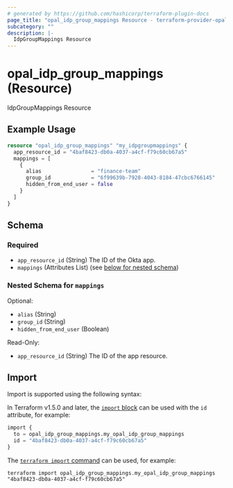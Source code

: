 ```yaml
---
# generated by https://github.com/hashicorp/terraform-plugin-docs
page_title: "opal_idp_group_mappings Resource - terraform-provider-opal"
subcategory: ""
description: |-
  IdpGroupMappings Resource
---
```


# opal_idp_group_mappings (Resource)

IdpGroupMappings Resource

## Example Usage

```terraform
resource "opal_idp_group_mappings" "my_idpgroupmappings" {
  app_resource_id = "4baf8423-db0a-4037-a4cf-f79c60cb67a5"
  mappings = [
    {
      alias                = "finance-team"
      group_id             = "6f99639b-7928-4043-8184-47cbc6766145"
      hidden_from_end_user = false
    }
  ]
}
```

<!-- schema generated by tfplugindocs -->
## Schema

### Required

- `app_resource_id` (String) The ID of the Okta app.
- `mappings` (Attributes List) (see [below for nested schema](#nestedatt--mappings))

<a id="nestedatt--mappings"></a>
### Nested Schema for `mappings`

Optional:

- `alias` (String)
- `group_id` (String)
- `hidden_from_end_user` (Boolean)

Read-Only:

- `app_resource_id` (String) The ID of the app resource.

## Import

Import is supported using the following syntax:

In Terraform v1.5.0 and later, the [`import` block](https://developer.hashicorp.com/terraform/language/import) can be used with the `id` attribute, for example:

```terraform
import {
  to = opal_idp_group_mappings.my_opal_idp_group_mappings
  id = "4baf8423-db0a-4037-a4cf-f79c60cb67a5"
}
```

The [`terraform import` command](https://developer.hashicorp.com/terraform/cli/commands/import) can be used, for example:

```shell
terraform import opal_idp_group_mappings.my_opal_idp_group_mappings "4baf8423-db0a-4037-a4cf-f79c60cb67a5"
```
